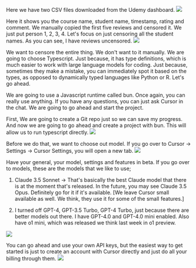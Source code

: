 Here we have two CSV files downloaded from the Udemy dashboard. 
<img src = "https://i.ibb.co.com/39wfwJ22/image.jpg"/>

Here it shows you the course name, student name, timestamp, rating and comment. We manually copied the first five reviews and censored it. We just put person 1, 2, 3, 4. Let's focus on just censoring all the student names. As you can see, I have reviews uncensored. 
<img src = "https://i.ibb.co.com/cnFy4dm/image2.jpg"/>

We want to censore the entire thing. We don't want to it manually. We are going to choose Typescript. Just because, it has type definitions, which is much easier to work with large language models for coding. Just because, sometimes they make a mistake, you can immediately spot it based on the types, as opposed to dynamically typed languages like Python or R.
Let's go ahead.

We are going to use a Javascript runtime called bun. Once again, you can really use anything. If you have any questions, you can just ask Cursor in the chat. We are going to go ahead and start the project. 

First, We are going to create a Git repo just so we can save my progress. And now we are going to go ahead and create a project with bun. This will allow us to run typescript directly.
<img src = "https://i.ibb.co.com/1Jf9G7Ty/image3.jpg"/>

Before we do that, we want to choose out model. If you go over to Cursor -> Settings -> Cursor Settings, you will open a new tab.
<img src = "https://i.ibb.co.com/YTTc2F35/image4.jpg"/>

Have your general, your model, settings and features in beta. If you go over to models, these are the models that we like to use;
1. Claude 3.5 Sonnet -> That's basically the best Claude model that there is at the moment that's released. In the future, you may see Claude 3.5 Opus. Definitely go for it if it's available.
   [We leave Cursor small available as well. We think, they use it for some of the small features.]

2. I turned off GPT-4, GPT-3.5 Turbo, GPT-4 Turbo, just because there are better models out there. I have GPT-4.0 and GPT-4.0 mini enabled. Also have o1 mini, which was released we think last week in o1 preview.  
<img src = "https://i.ibb.co.com/d4zNQCdk/image5.jpg"/>

You can go ahead and use your own API keys, but the easiest way to get started is just to create an account with Cursor directly and just do all your billing through them.
<img src = "https://i.ibb.co.com/ttm3Qbf/image6.jpg"/>
